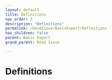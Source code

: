 ```yaml
---
layout: default
title: Definitions
nav_order: 3
description: "Definitions"
permalink: /ReadIssue/BasicExport/Definitions
has_children: false
parent: Basic Export
grand_parent: Read Issue

---
```


# Definitions
 